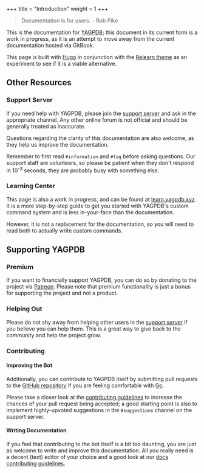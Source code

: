 +++
title = "Introduction"
weight = 1
+++

> Documentation is for users. - Rob Pike

This is the documentation for [YAGPDB](https://yagpdb.xyz); this document in its current form is a work in progress, as
it is an attempt to move away from the current documentation hosted via GitBook.

This page is built with [Hugo](https://gohugo.io/) in conjunction with the
[Relearn theme](https://github.com/McShelby/hugo-theme-relearn/) as an experiment to see if it is a viable alternative.

## Other Resources

### Support Server

If you need help with YAGPDB, please join the [support server](https://discord.gg/4udtcA5) and ask in the appropriate
channel. Any other online forum is not official and should be generally treated as inaccurate.

Questions regarding the clarity of this documentation are also welcome, as they help us improve the documentation.

Remember to first read `#information` and `#faq` before asking questions. Our support staff are volunteers, so please be
patient when they don't respond in 10<sup>-3</sup> seconds, they are probably busy with something else.

### Learning Center

This page is also a work in progress, and can be found at [learn.yagpdb.xyz](https://learn.yagpdb.xyz). It is a more
step-by-step guide to get you started with YAGPDB's custom command system and is less in-your-face than the
documentation.

However, it is not a replacement for the documentation, so you will need to read both to actually write custom commands.

## Supporting YAGPDB

### Premium

If you want to financially support YAGPDB, you can do so by donating to the project via [Patreon](https://patreon.com/yagpdb).
Please note that premium functionality is just a bonus for supporting the project and not a product.

### Helping Out

Please do not shy away from helping other users in the [support server](https://discord.gg/4udtcA5) if you believe you
can help them. This is a great way to give back to the community and help the project grow.

### Contributing

<!-- TODO: maybe add a guide for selfhosting? -->

#### Improving the Bot

Additionally, you can contribute to YAGPDB itself by submitting pull requests to the [GitHub repository](https://botlabs-gg/yagpdb)
if you are feeling comfortable with [Go](https://golang.org/).

Please take a closer look at the [contributing guidelines](https://github.com/botlabs-gg/yagpdb/blob/master/CONTRIBUTING.md)
to increase the chances of your pull request being accepted; a good starting point is also to implement highly-upvoted
suggestions in the `#suggestions` channel on the support server.

#### Writing Documentation

If you feel that contributing to the bot itself is a bit too daunting, you are just as welcome to write and improve this
documentation. All you really need is a decent (text) editor of your choice and a good look at our [docs contributing
guidelines](https://github.com/botlabs-gg/yagpdb-docs-v2/blob/master/.github/CONTRIBUTING.md).
